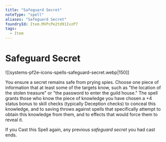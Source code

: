 ```yaml
---
title: "Safeguard Secret"
noteType: "spell"
aliases: "Safeguard Secret"
foundryId: Item.MVPcPe2td91IvzP7
tags:
  - Item
---
```


# Safeguard Secret
![[systems-pf2e-icons-spells-safeguard-secret.webp|150]]

You ensure a secret remains safe from prying spies. Choose one piece of information that at least some of the targets know, such as "the location of the stolen treasure" or "the password to enter the guild house." The spell grants those who know the piece of knowledge you have chosen a +4 status bonus to skill checks (typically Deception checks) to conceal this knowledge, and to saving throws against spells that specifically attempt to obtain this knowledge from them, and to effects that would force them to reveal it.

If you Cast this Spell again, any previous _safeguard secret_ you had cast ends.
